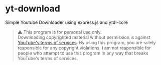 # yt-download

Simple Youtube Downloader using express.js and ytdl-core

> :warning: This program is for personal use only.  
> Downloading copyrighted material without permission is against [YouTube's terms of services](https://www.youtube.com/static?template=terms).
> By using this program, you are solely responsible for any copyright violations.
> I am not responsible for people who attempt to use this program in any way that breaks YouTube's terms of services.
